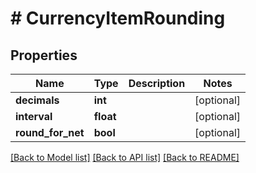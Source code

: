 # # CurrencyItemRounding

## Properties

Name | Type | Description | Notes
------------ | ------------- | ------------- | -------------
**decimals** | **int** |  | [optional]
**interval** | **float** |  | [optional]
**round_for_net** | **bool** |  | [optional]

[[Back to Model list]](../../README.md#models) [[Back to API list]](../../README.md#endpoints) [[Back to README]](../../README.md)
